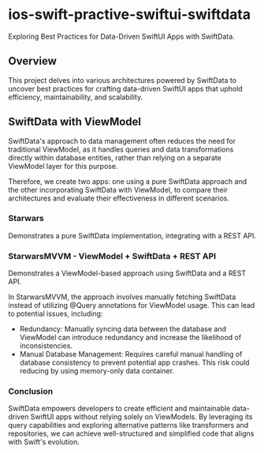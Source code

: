# ios-swift-practive-swiftui-swiftdata
Exploring Best Practices for Data-Driven SwiftUI Apps with SwiftData.

## Overview
This project delves into various architectures powered by SwiftData to uncover best practices for crafting data-driven SwiftUI apps that uphold efficiency, maintainability, and scalability.

## SwiftData with ViewModel
SwiftData's approach to data management often reduces the need for traditional ViewModel, as it handles queries and data transformations directly within database entities, rather than relying on a separate ViewModel layer for this purpose.

Therefore, we create two apps: one using a pure SwiftData approach and the other incorporating SwiftData with ViewModel, to compare their architectures and evaluate their effectiveness in different scenarios.

### Starwars
Demonstrates a pure SwiftData implementation, integrating with a REST API.

### StarwarsMVVM - ViewModel + SwiftData + REST API
Demonstrates a ViewModel-based approach using SwiftData and a REST API.

In StarwarsMVVM, the approach involves manually fetching SwiftData instead of utilizing @Query annotations for ViewModel usage. This can lead to potential issues, including:

- Redundancy: Manually syncing data between the database and ViewModel can introduce redundancy and increase the likelihood of inconsistencies.
- Manual Database Management: Requires careful manual handling of database consistency to prevent potential app crashes. This risk could reducing by using memory-only data container.

### Conclusion
SwiftData empowers developers to create efficient and maintainable data-driven SwiftUI apps without relying solely on ViewModels. By leveraging its query capabilities and exploring alternative patterns like transformers and repositories, we can achieve well-structured and simplified code that aligns with Swift's evolution.
